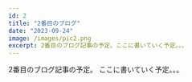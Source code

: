 ```yaml
---
id: 2
title: "2番目のブログ"
date: "2023-09-24"
image: /images/pic2.png
excerpt: 2番目のブログ記事の予定。ここに書いていく予定。。。
---
```


2番目のブログ記事の予定。
ここに書いていく予定。。。